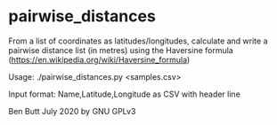 # pairwise_distances

From a list of coordinates as latitudes/longitudes, calculate and write a pairwise distance list (in metres) using the Haversine formula (https://en.wikipedia.org/wiki/Haversine_formula)

Usage: ./pairwise_distances.py <samples.csv>

Input format: Name,Latitude,Longitude as CSV with header line

Ben Butt July 2020 by GNU GPLv3
